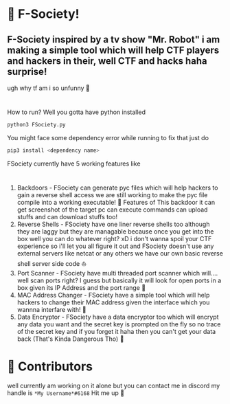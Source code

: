 # 🔬 F-Society!
## F-Society inspired by a tv show "Mr. Robot" i am making a simple tool which will help CTF players and hackers in their, well CTF and hacks haha surprise!
ugh why tf am i so unfunny 🤯
#
How to run? Well you gotta have python installed
```bash
python3 FSociety.py
```
You might face some dependency error while running to fix that just do
```bash
pip3 install <dependency name>
```
FSociety currently have 5 working features like
#
1. Backdoors - FSociety can generate pyc files which will help hackers to gain a reverse shell access we are still working to make the pyc file compile into a working executable! 🔨 Features of This backdoor it can get screenshot of the target pc can execute commands can upload stuffs and can download stuffs too! 
2. Reverse Shells - FSociety have one liner reverse shells too although they are laggy but they are managable because once you get into the box well you can do whatever right? xD i don't wanna spoil your CTF experience so i'll let you all figure it out and FSociety doesn't use any external servers like netcat or any others we have our own basic reverse shell server side code ⛵
3. Port Scanner - FSociety have multi threaded port scanner which will.... well scan ports right? I guess but basically it will look for open ports in a box given its IP Address and the port range 💫
4. MAC Address Changer - FSociety have a simple tool which will help hackers to change their MAC address given the interface which you wannna interfare with! 🤠
5. Data Encryptor - FSociety have a data encryptor too which will encrypt any data you want and the secret key is prompted on the fly so no trace of the secret key and if you forget it haha then you can't get your data back (That's Kinda Dangerous Tho) 🗿

# 🔮 Contributors
well currently am working on it alone but you can contact me in discord my handle is ```*My Username*#6168``` Hit me up 🌃
